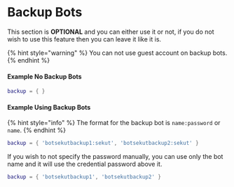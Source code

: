 # Backup Bots

This section is **OPTIONAL** and you can either use it or not, if you do not wish to use this feature then you can leave it like it is.

{% hint style="warning" %}
You can not use guest account on backup bots.
{% endhint %}

#### Example No Backup Bots

```lua
backup = { }
```

#### Example Using Backup Bots

{% hint style="info" %}
The format for the backup bot is `name:password` or `name`.
{% endhint %}

```lua
backup = { 'botsekutbackup1:sekut', 'botsekutbackup2:sekut' }
```

If you wish to not specify the password manually, you can use only the bot name and it will use the credential password above it.

```lua
backup = { 'botsekutbackup1', 'botsekutbackup2' }
```
